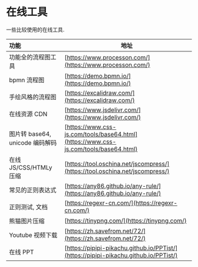 # 在线工具

一些比较使用的在线工具.

| 功能                            | 地址                                                                                 |
| :------------------------------ | ------------------------------------------------------------------------------------ |
| 功能全的流程图工具              | [https://www.processon.com/](https://www.processon.com/)                             |
| bpmn 流程图                     | [https://demo.bpmn.io/](https://demo.bpmn.io/)                                       |
| 手绘风格的流程图                | [https://excalidraw.com/](https://excalidraw.com/)                                   |
| 在线资源 CDN                    | [https://www.jsdelivr.com/](https://www.jsdelivr.com/)                               |
| 图片转 base64, unicode 编码解码 | [https://www.css-js.com/tools/base64.html](https://www.css-js.com/tools/base64.html) |
| 在线 JS/CSS/HTMLy 压缩          | [https://tool.oschina.net/jscompress/](https://tool.oschina.net/jscompress/)         |
| 常见的正则表达式                | [https://any86.github.io/any-rule/](https://any86.github.io/any-rule/)               |
| 正则测试, 文档                  | [https://regexr-cn.com/](https://regexr-cn.com/)                                     |
| 熊猫图片压缩                    | [https://tinypng.com/](https://tinypng.com/)                                         |
| Youtube 视频下载                | [https://zh.savefrom.net/72/](https://zh.savefrom.net/72/)                           |
| 在线 PPT                        | [https://pipipi-pikachu.github.io/PPTist/](https://pipipi-pikachu.github.io/PPTist/) |
